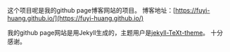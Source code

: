这个项目呢是我的github page博客网站的项目。
博客地址：[https://fuyi-huang.github.io/](https://fuyi-huang.github.io/)

我的github page网站是用Jekyll生成的，主题用户是[jekyll-TeXt-theme](https://github.com/kitian616/jekyll-TeXt-theme)。
十分感谢。